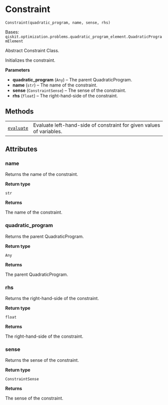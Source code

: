 # Constraint

<span id="undefined" />

`Constraint(quadratic_program, name, sense, rhs)`

Bases: `qiskit.optimization.problems.quadratic_program_element.QuadraticProgramElement`

Abstract Constraint Class.

Initializes the constraint.

**Parameters**

*   **quadratic\_program** (`Any`) – The parent QuadraticProgram.
*   **name** (`str`) – The name of the constraint.
*   **sense** (`ConstraintSense`) – The sense of the constraint.
*   **rhs** (`float`) – The right-hand-side of the constraint.

## Methods

|                                                                                                                                                                    |                                                                      |
| ------------------------------------------------------------------------------------------------------------------------------------------------------------------ | -------------------------------------------------------------------- |
| [`evaluate`](qiskit.optimization.problems.Constraint.evaluate#qiskit.optimization.problems.Constraint.evaluate "qiskit.optimization.problems.Constraint.evaluate") | Evaluate left-hand-side of constraint for given values of variables. |

## Attributes

<span id="undefined" />

### name

Returns the name of the constraint.

**Return type**

`str`

**Returns**

The name of the constraint.

<span id="undefined" />

### quadratic\_program

Returns the parent QuadraticProgram.

**Return type**

`Any`

**Returns**

The parent QuadraticProgram.

<span id="undefined" />

### rhs

Returns the right-hand-side of the constraint.

**Return type**

`float`

**Returns**

The right-hand-side of the constraint.

<span id="undefined" />

### sense

Returns the sense of the constraint.

**Return type**

`ConstraintSense`

**Returns**

The sense of the constraint.
